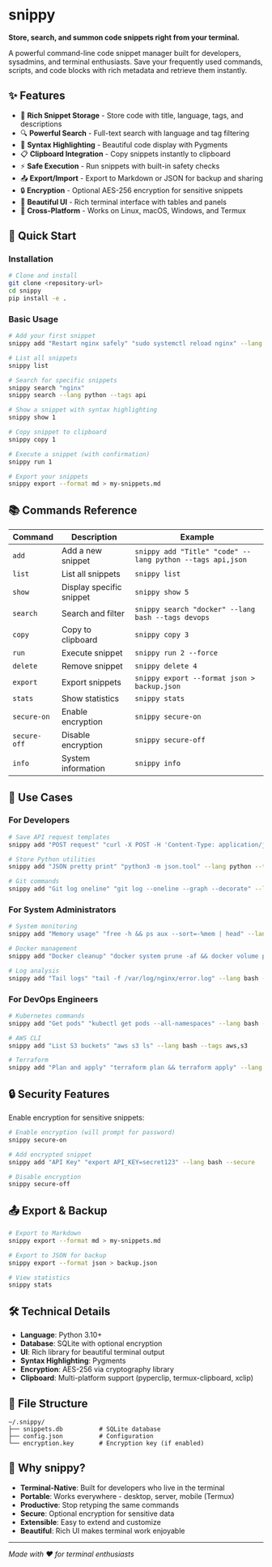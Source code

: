 # snippy

**Store, search, and summon code snippets right from your terminal.**

A powerful command-line code snippet manager built for developers, sysadmins, and terminal enthusiasts. Save your frequently used commands, scripts, and code blocks with rich metadata and retrieve them instantly.

## ✨ Features

- 📝 **Rich Snippet Storage** - Store code with title, language, tags, and descriptions
- 🔍 **Powerful Search** - Full-text search with language and tag filtering
- 🎨 **Syntax Highlighting** - Beautiful code display with Pygments
- 📋 **Clipboard Integration** - Copy snippets instantly to clipboard
- ⚡ **Safe Execution** - Run snippets with built-in safety checks
- 📤 **Export/Import** - Export to Markdown or JSON for backup and sharing
- 🔒 **Encryption** - Optional AES-256 encryption for sensitive snippets
- 🎯 **Beautiful UI** - Rich terminal interface with tables and panels
- 🚀 **Cross-Platform** - Works on Linux, macOS, Windows, and Termux

## 🚀 Quick Start

### Installation

```bash
# Clone and install
git clone <repository-url>
cd snippy
pip install -e .
```

### Basic Usage

```bash
# Add your first snippet
snippy add "Restart nginx safely" "sudo systemctl reload nginx" --lang bash --tags web,server

# List all snippets
snippy list

# Search for specific snippets
snippy search "nginx"
snippy search --lang python --tags api

# Show a snippet with syntax highlighting
snippy show 1

# Copy snippet to clipboard
snippy copy 1

# Execute a snippet (with confirmation)
snippy run 1

# Export your snippets
snippy export --format md > my-snippets.md
```

## 📚 Commands Reference

| Command | Description | Example |
|---------|-------------|---------|
| `add` | Add a new snippet | `snippy add "Title" "code" --lang python --tags api,json` |
| `list` | List all snippets | `snippy list` |
| `show` | Display specific snippet | `snippy show 5` |
| `search` | Search and filter | `snippy search "docker" --lang bash --tags devops` |
| `copy` | Copy to clipboard | `snippy copy 3` |
| `run` | Execute snippet | `snippy run 2 --force` |
| `delete` | Remove snippet | `snippy delete 4` |
| `export` | Export snippets | `snippy export --format json > backup.json` |
| `stats` | Show statistics | `snippy stats` |
| `secure-on` | Enable encryption | `snippy secure-on` |
| `secure-off` | Disable encryption | `snippy secure-off` |
| `info` | System information | `snippy info` |

## 🎯 Use Cases

### For Developers
```bash
# Save API request templates
snippy add "POST request" "curl -X POST -H 'Content-Type: application/json' -d '{}' URL" --lang bash --tags api,curl

# Store Python utilities
snippy add "JSON pretty print" "python3 -m json.tool" --lang python --tags json,format

# Git commands
snippy add "Git log oneline" "git log --oneline --graph --decorate" --lang bash --tags git
```

### For System Administrators
```bash
# System monitoring
snippy add "Memory usage" "free -h && ps aux --sort=-%mem | head" --lang bash --tags system,memory

# Docker management
snippy add "Docker cleanup" "docker system prune -af && docker volume prune -f" --lang bash --tags docker,cleanup

# Log analysis
snippy add "Tail logs" "tail -f /var/log/nginx/error.log" --lang bash --tags logs,nginx
```

### For DevOps Engineers
```bash
# Kubernetes commands
snippy add "Get pods" "kubectl get pods --all-namespaces" --lang bash --tags k8s,pods

# AWS CLI
snippy add "List S3 buckets" "aws s3 ls" --lang bash --tags aws,s3

# Terraform
snippy add "Plan and apply" "terraform plan && terraform apply" --lang bash --tags terraform
```

## 🔒 Security Features

Enable encryption for sensitive snippets:

```bash
# Enable encryption (will prompt for password)
snippy secure-on

# Add encrypted snippet
snippy add "API Key" "export API_KEY=secret123" --lang bash --secure

# Disable encryption
snippy secure-off
```

## 📤 Export & Backup

```bash
# Export to Markdown
snippy export --format md > my-snippets.md

# Export to JSON for backup
snippy export --format json > backup.json

# View statistics
snippy stats
```

## 🛠️ Technical Details

- **Language**: Python 3.10+
- **Database**: SQLite with optional encryption
- **UI**: Rich library for beautiful terminal output
- **Syntax Highlighting**: Pygments
- **Encryption**: AES-256 via cryptography library
- **Clipboard**: Multi-platform support (pyperclip, termux-clipboard, xclip)

## 📁 File Structure

```
~/.snippy/
├── snippets.db          # SQLite database
├── config.json          # Configuration
└── encryption.key       # Encryption key (if enabled)
```

## 🎉 Why snippy?

- **Terminal-Native**: Built for developers who live in the terminal
- **Portable**: Works everywhere - desktop, server, mobile (Termux)
- **Productive**: Stop retyping the same commands
- **Secure**: Optional encryption for sensitive data
- **Extensible**: Easy to extend and customize
- **Beautiful**: Rich UI makes terminal work enjoyable

---

*Made with ❤️ for terminal enthusiasts*